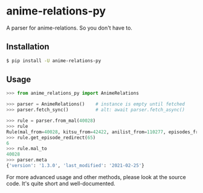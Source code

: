 # anime-relations-py

A parser for anime-relations. So you don't have to.

## Installation

```sh
$ pip install -U anime-relations-py
```

## Usage

```py
>>> from anime_relations_py import AnimeRelations

>>> parser = AnimeRelations()    # instance is empty until fetched
>>> parser.fetch_sync()          # alt: await parser.fetch_async()

>>> rule = parser.from_mal(40028)
>>> rule
Rule(mal_from=40028, kitsu_from=42422, anilist_from=110277, episodes_from=(60, 75), mal_to=40028, kitsu_to=42422, anilist_to=110277, episodes_to=(1, 16))
>>> rule.get_episode_redirect(65)
6
>>> rule.mal_to
40028
>>> parser.meta
{'version': '1.3.0', 'last_modified': '2021-02-25'}
```

For more advanced usage and other methods, please look at the source code. It's quite short and well-documented.